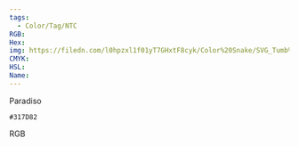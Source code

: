 ```yaml
---
tags:
  - Color/Tag/NTC
RGB:
Hex:
img: https://filedn.com/l0hpzxl1f01yT7GHxtF8cyk/Color%20Snake/SVG_Tumb%20Mass%20No%20Name/317D82.svg
CMYK:
HSL:
Name:
---
```

Paradiso
```palette
#317D82
```
RGB
